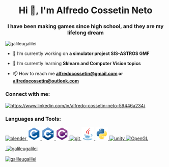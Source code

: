 <h1 align="center">Hi 👋, I'm Alfredo Cossetin Neto</h1>
<h3 align="center">I have been making games since high school, and they are my lifelong dream </h3>

<p align="left"> <img src="https://komarev.com/ghpvc/?username=galileugalilei&label=Profile%20views&color=0e75b6&style=flat" alt="galileugalilei" /> </p>

- 🔭 I’m currently working on **a simulator project SIS-ASTROS GMF**

- 🌱 I’m currently learning **Sklearn and Computer Vision topics**

- 📫 How to reach me **alfredocossetin@gmail.com or alfredocossetin@outlook.com**

<h3 align="left">Connect with me:</h3>
<p align="left">
<a href="https://linkedin.com/in/https://www.linkedin.com/in/alfredo-cossetin-neto-59446a234/" target="blank"><img align="center" src="https://raw.githubusercontent.com/rahuldkjain/github-profile-readme-generator/master/src/images/icons/Social/linked-in-alt.svg" alt="https://www.linkedin.com/in/alfredo-cossetin-neto-59446a234/" height="30" width="40" /></a>
</p>

<h3 align="left">Languages and Tools:</h3>
<p align="left"> <a href="https://www.blender.org/" target="_blank" rel="noreferrer"> <img src="https://download.blender.org/branding/community/blender_community_badge_white.svg" alt="blender" width="40" height="40"/> </a> <a href="https://www.cprogramming.com/" target="_blank" rel="noreferrer"> <img src="https://raw.githubusercontent.com/devicons/devicon/master/icons/c/c-original.svg" alt="c" width="40" height="40"/> </a> <a href="https://www.w3schools.com/cpp/" target="_blank" rel="noreferrer"> <img src="https://raw.githubusercontent.com/devicons/devicon/master/icons/cplusplus/cplusplus-original.svg" alt="cplusplus" width="40" height="40"/> </a> <a href="https://www.w3schools.com/cs/" target="_blank" rel="noreferrer"> <img src="https://raw.githubusercontent.com/devicons/devicon/master/icons/csharp/csharp-original.svg" alt="csharp" width="40" height="40"/> </a> <a href="https://git-scm.com/" target="_blank" rel="noreferrer"> <img src="https://www.vectorlogo.zone/logos/git-scm/git-scm-icon.svg" alt="git" width="40" height="40"/> </a> <a href="https://www.java.com" target="_blank" rel="noreferrer"> <img src="https://raw.githubusercontent.com/devicons/devicon/master/icons/java/java-original.svg" alt="java" width="40" height="40"/> </a> <a href="https://www.python.org" target="_blank" rel="noreferrer"> <img src="https://raw.githubusercontent.com/devicons/devicon/master/icons/python/python-original.svg" alt="python" width="40" height="40"/> </a> <a href="https://www.khronos.org/opengl/" target="_blank" rel="noreferrer"> <img src="https://www.vectorlogo.zone/logos/unity3d/unity3d-icon.svg" alt="unity" width="40" height="40"/> </a> </a> <a href="https://unity.com/" target="_blank" rel="noreferrer"> <img src="https://upload.wikimedia.org/wikipedia/commons/e/e9/Opengl-logo.svg" alt="OpenGL" width="70" height="40/> </a>  </p>

<p><img align="left" src="https://github-readme-stats.vercel.app/api/top-langs?username=galileugalilei&show_icons=true&locale=en&layout=compact" alt="galileugalilei" /></p>

<p>&nbsp;<img align="center" src="https://github-readme-stats.vercel.app/api?username=galileugalilei&show_icons=true&locale=en" alt="galileugalilei" /></p>

<p><img align="center" src="https://github-readme-streak-stats.herokuapp.com/?user=galileugalilei&" alt="galileugalilei" /></p>
